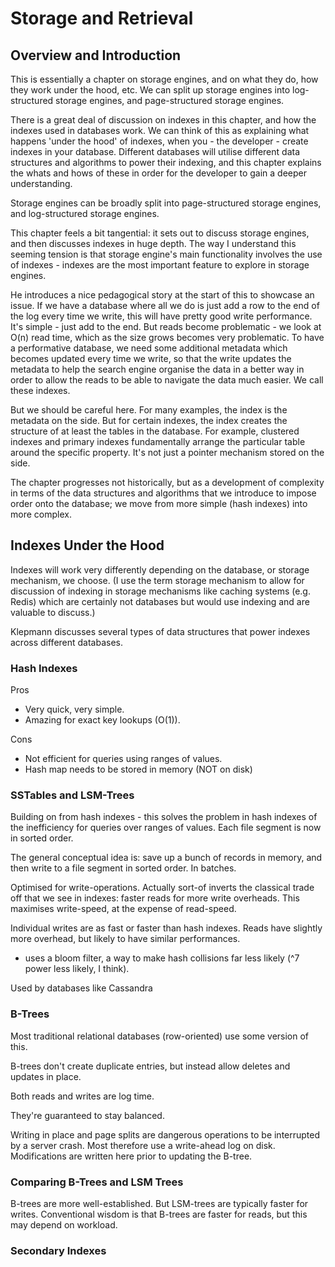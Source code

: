 <h1> Storage and Retrieval </h1>

<h2> Overview and Introduction </h2>

This is essentially a chapter on storage engines, and on what they do, how they work under the hood, etc. We can split up storage engines into log-structured storage engines, and page-structured storage engines. 

There is a great deal of discussion on indexes in this chapter, and how the indexes used in databases work. We can think of this as explaining what happens 'under the hood' of indexes, when you - the developer - create indexes in your database. Different databases will utilise different data structures and algorithms to power their indexing, and this chapter explains the whats and hows of these in order for the developer to gain a deeper understanding. 

Storage engines can be broadly split into page-structured storage engines, and log-structured storage engines. 

This chapter feels a bit tangential: it sets out to discuss storage engines, and then discusses indexes in huge depth. The way I understand this seeming tension is that storage engine's main functionality involves the use of indexes - indexes are the most important feature to explore in storage engines. 

He introduces a nice pedagogical story at the start of this to showcase an issue. If we have a database where all we do is just add a row to the end of the log every time we write, this will have pretty good write performance. It's simple - just add to the end. But reads become problematic - we look at O(n) read time, which as the size grows becomes very problematic. To have a performative database, we need some additional metadata which becomes updated every time we write, so that the write updates the metadata to help the search engine organise the data in a better way in order to allow the reads to be able to navigate the data much easier. We call these indexes. 

But we should be careful here. For many examples, the index is the metadata on the side. But for certain indexes, the index creates the structure of at least the tables in the database. For example, clustered indexes and primary indexes fundamentally arrange the particular table around the specific property. It's not just a pointer mechanism stored on the side. 

The chapter progresses not historically, but as a development of complexity in terms of the data structures and algorithms that we introduce to impose order onto the database; we move from more simple (hash indexes) into more complex. 

<h2> Indexes Under the Hood </h2>

Indexes will work very differently depending on the database, or storage mechanism, we choose. (I use the term storage mechanism to allow for discussion of indexing in storage mechanisms like caching systems (e.g. Redis) which are certainly not databases but would use indexing and are valuable to discuss.)

Klepmann discusses several types of data structures that power indexes across different databases.

<h3> Hash Indexes </h3>

Pros
- Very quick, very simple. 
- Amazing for exact key lookups (O(1)).

Cons
- Not efficient for queries using ranges of values.
- Hash map needs to be stored in memory (NOT on disk)

<h3> SSTables and LSM-Trees </h3>

Building on from hash indexes - this solves the problem in hash indexes of the inefficiency for queries over ranges of values. Each file segment is now in sorted order. 

The general conceptual idea is: save up a bunch of records in memory, and then write to a file segment in sorted order. In batches. 

Optimised for write-operations. Actually sort-of inverts the classical trade off that we see in indexes: faster reads for more write overheads. This maximises write-speed, at the expense of read-speed.

Individual writes are as fast or faster than hash indexes. Reads have slightly more overhead, but likely to have similar performances.

- uses a bloom filter, a way to make hash collisions far less likely (^7 power less likely, I think).

Used by databases like Cassandra

<h3> B-Trees </h3>

Most traditional relational databases (row-oriented) use some version of this.

B-trees don't create duplicate entries, but instead allow deletes and updates in place. 

Both reads and writes are log time. 

They're guaranteed to stay balanced. 

Writing in place and page splits are dangerous operations to be interrupted by a server crash. Most therefore use a write-ahead log on disk. Modifications are written here prior to updating the B-tree. 

<h3> Comparing B-Trees and LSM Trees </h3>

B-trees are more well-established. But LSM-trees are typically faster for writes. Conventional wisdom is that B-trees are faster for reads, but this may depend on workload. 

<h3> Secondary Indexes </h3>